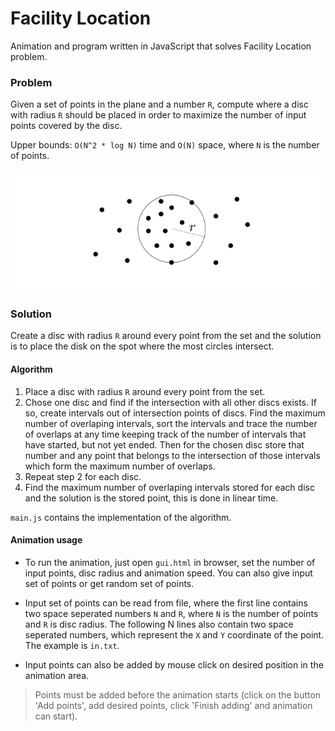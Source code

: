 # Facility Location
Animation and program written in JavaScript that solves Facility Location problem.

### Problem
Given a set of points in the plane and a number `R`, compute where a disc with radius `R` should be placed in order to maximize the number of input points covered by the disc.

Upper bounds: `O(N^2 * log N)` time and `O(N)` space, where `N` is the number of points.

![Alt text](/problem.PNG)

### Solution

Create a disc with radius `R` around every point from the set and the solution is to place the disk on the spot where the most circles intersect.

#### Algorithm

1. Place a disc with radius `R` around every point from the set.
2. Chose one disc and find if the intersection with all other discs exists. 
If so, create intervals out of intersection points of discs. Find the maximum number of overlaping intervals, sort the intervals
and trace the number of overlaps at any time keeping track of the number of intervals that have started, but not yet ended.
Then for the chosen disc store that number and any point that belongs to the intersection of those intervals which form the maximum number of overlaps.
3. Repeat step 2 for each disc.
4. Find the maximum number of overlaping intervals stored for each disc and the solution is the stored point, this is done in
linear time.

`main.js` contains the implementation of the algorithm.


#### Animation usage

- To run the animation, just open `gui.html` in browser, set the number of input points, disc radius and animation speed. You can also give input set of points or get random set of points.

- Input set of points can be read from file, where the first line contains two space seperated numbers `N` and `R`, where `N` is the number of points and `R` is disc radius. 
The following N lines also contain two space seperated numbers, which represent the `X` and `Y` coordinate of the point. 
The example is `in.txt`.

- Input points can also be added by mouse click on desired position in the animation area. 
> Points must be added before the animation starts
(click on the button 'Add points', add desired points, click 'Finish adding' and animation can start).
